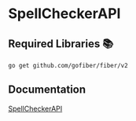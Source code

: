 # SpellCheckerAPI


## Required Libraries 📚
```
go get github.com/gofiber/fiber/v2
```

## Documentation 
[SpellCheckerAPI](https://b1twe1ser.gitbook.io/spellcheckerapi/quick-start)
